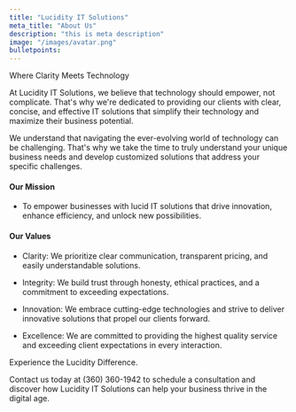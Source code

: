 ```yaml
---
title: "Lucidity IT Solutions"
meta_title: "About Us"
description: "this is meta description"
image: "/images/avatar.png"
bulletpoints:
---
```


Where Clarity Meets Technology

At Lucidity IT Solutions, we believe that technology should empower, not complicate. That's why we're dedicated to providing our clients with clear, concise, and effective IT solutions that simplify their technology and maximize their business potential.

We understand that navigating the ever-evolving world of technology can be challenging. That's why we take the time to truly understand your unique business needs and develop customized solutions that address your specific challenges.

#### Our Mission

- To empower businesses with lucid IT solutions that drive innovation, enhance efficiency, and unlock new possibilities.

#### Our Values

- Clarity: We prioritize clear communication, transparent pricing, and easily understandable solutions.

- Integrity: We build trust through honesty, ethical practices, and a commitment to exceeding expectations.

- Innovation: We embrace cutting-edge technologies and strive to deliver innovative solutions that propel our clients forward.

- Excellence: We are committed to providing the highest quality service and exceeding client expectations in every interaction.

Experience the Lucidity Difference.

Contact us today at (360) 360-1942 to schedule a consultation and discover how Lucidity IT Solutions can help your business thrive in the digital age.
